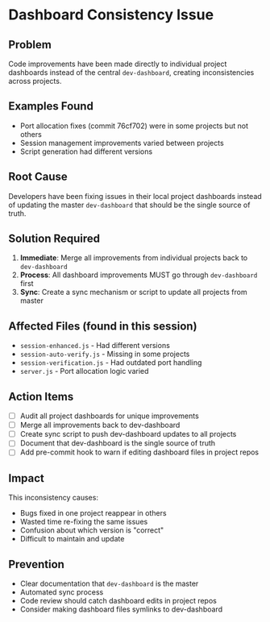 # Dashboard Consistency Issue

## Problem
Code improvements have been made directly to individual project dashboards instead of the central `dev-dashboard`, creating inconsistencies across projects.

## Examples Found
- Port allocation fixes (commit 76cf702) were in some projects but not others
- Session management improvements varied between projects
- Script generation had different versions

## Root Cause
Developers have been fixing issues in their local project dashboards instead of updating the master `dev-dashboard` that should be the single source of truth.

## Solution Required
1. **Immediate**: Merge all improvements from individual projects back to `dev-dashboard`
2. **Process**: All dashboard improvements MUST go through `dev-dashboard` first
3. **Sync**: Create a sync mechanism or script to update all projects from master

## Affected Files (found in this session)
- `session-enhanced.js` - Had different versions
- `session-auto-verify.js` - Missing in some projects  
- `session-verification.js` - Had outdated port handling
- `server.js` - Port allocation logic varied

## Action Items
- [ ] Audit all project dashboards for unique improvements
- [ ] Merge all improvements back to dev-dashboard
- [ ] Create sync script to push dev-dashboard updates to all projects
- [ ] Document that dev-dashboard is the single source of truth
- [ ] Add pre-commit hook to warn if editing dashboard files in project repos

## Impact
This inconsistency causes:
- Bugs fixed in one project reappear in others
- Wasted time re-fixing the same issues
- Confusion about which version is "correct"
- Difficult to maintain and update

## Prevention
- Clear documentation that `dev-dashboard` is the master
- Automated sync process
- Code review should catch dashboard edits in project repos
- Consider making dashboard files symlinks to dev-dashboard